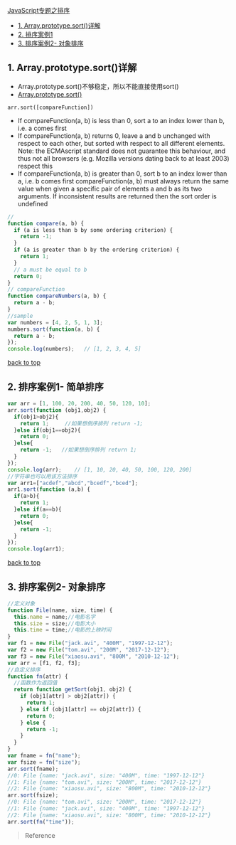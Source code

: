[JavaScript专题之排序](#top)

- [1. Array.prototype.sort()详解](#sort)
- [2. 排序案例1](#简单排序)
- [3. 排序案例2- 对象排序](#对象排序)

<h2 id="sort">1. Array.prototype.sort()详解</h2>

- Array.prototype.sort()不够稳定，所以不能直接使用sort()
- [Array.prototype.sort()](https://developer.mozilla.org/en-US/docs/Web/JavaScript/Reference/Global_Objects/Array/sort)

`arr.sort([compareFunction])`

- If compareFunction(a, b) is less than 0, sort a to an index lower than b, i.e. a comes first
- If compareFunction(a, b) returns 0, leave a and b unchanged with respect to each other, but sorted with respect to all different elements. Note: the ECMAscript standard does not guarantee this behaviour, and thus not all browsers (e.g. Mozilla versions dating back to at least 2003) respect this
- If compareFunction(a, b) is greater than 0, sort b to an index lower than a, i.e. b comes first
compareFunction(a, b) must always return the same value when given a specific pair of elements a and b as its two arguments. If inconsistent results are returned then the sort order is undefined

```javascript
//
function compare(a, b) {
  if (a is less than b by some ordering criterion) {
    return -1;
  }
  if (a is greater than b by the ordering criterion) {
    return 1;
  }
  // a must be equal to b
  return 0;
}
// compareFunction
function compareNumbers(a, b) {
  return a - b;
}
//sample
var numbers = [4, 2, 5, 1, 3];
numbers.sort(function(a, b) {
  return a - b;
});
console.log(numbers);   // [1, 2, 3, 4, 5]
```

[back to top](#top)

<h2 id="简单排序">2. 排序案例1- 简单排序</h2>

```javascript
var arr = [1, 100, 20, 200, 40, 50, 120, 10];
arr.sort(function (obj1,obj2) {
  if(obj1>obj2){
    return 1;     //如果想倒序排列 return -1;
  }else if(obj1==obj2){
    return 0;
  }else{
    return -1;   //如果想倒序排列 return 1;
  }
});
console.log(arr);    // [1, 10, 20, 40, 50, 100, 120, 200]
//字符串也可以用该方法排序
var arr1=["acdef","abcd","bcedf","bced"];
arr1.sort(function (a,b) {
  if(a>b){
    return 1;
  }else if(a==b){
    return 0;
  }else{
    return -1;
  }
});
console.log(arr1);
```

[back to top](#top)

<h2 id="对象排序">3. 排序案例2- 对象排序</h2>

```javascript
//定义对象
function File(name, size, time) {
  this.name = name;//电影名字
  this.size = size;//电影大小
  this.time = time;//电影的上映时间
}
var f1 = new File("jack.avi", "400M", "1997-12-12");
var f2 = new File("tom.avi", "200M", "2017-12-12");
var f3 = new File("xiaosu.avi", "800M", "2010-12-12");
var arr = [f1, f2, f3];
//自定义排序
function fn(attr) {
  //函数作为返回值
  return function getSort(obj1, obj2) {
    if (obj1[attr] > obj2[attr]) {
      return 1;
    } else if (obj1[attr] == obj2[attr]) {
      return 0;
    } else {
      return -1;
    }
  }
}
var fname = fn("name");
var fsize = fn("size");
arr.sort(fname);
//0: File {name: "jack.avi", size: "400M", time: "1997-12-12"}
//1: File {name: "tom.avi", size: "200M", time: "2017-12-12"}
//2: File {name: "xiaosu.avi", size: "800M", time: "2010-12-12"}
arr.sort(fsize);  
//0: File {name: "tom.avi", size: "200M", time: "2017-12-12"}
//1: File {name: "jack.avi", size: "400M", time: "1997-12-12"}
//2: File {name: "xiaosu.avi", size: "800M", time: "2010-12-12"}
arr.sort(fn("time"));
```

> Reference

